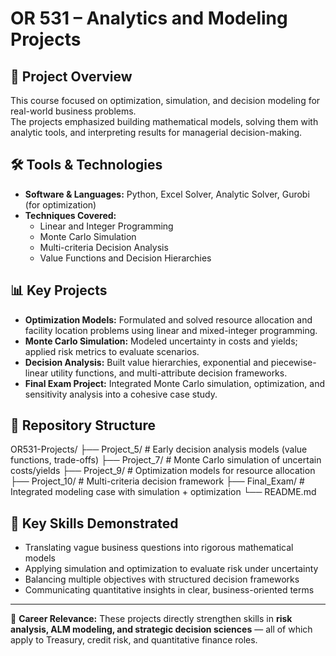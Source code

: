 # OR 531 – Analytics and Modeling Projects

## 📌 Project Overview
This course focused on optimization, simulation, and decision modeling for real-world business problems.  
The projects emphasized building mathematical models, solving them with analytic tools, and interpreting results for managerial decision-making.

## 🛠️ Tools & Technologies
- **Software & Languages:** Python, Excel Solver, Analytic Solver, Gurobi (for optimization)  
- **Techniques Covered:**
  - Linear and Integer Programming
  - Monte Carlo Simulation
  - Multi-criteria Decision Analysis
  - Value Functions and Decision Hierarchies

## 📊 Key Projects
- **Optimization Models:** Formulated and solved resource allocation and facility location problems using linear and mixed-integer programming.  
- **Monte Carlo Simulation:** Modeled uncertainty in costs and yields; applied risk metrics to evaluate scenarios.  
- **Decision Analysis:** Built value hierarchies, exponential and piecewise-linear utility functions, and multi-attribute decision frameworks.  
- **Final Exam Project:** Integrated Monte Carlo simulation, optimization, and sensitivity analysis into a cohesive case study.

## 📂 Repository Structure
OR531-Projects/
├── Project_5/ # Early decision analysis models (value functions, trade-offs)
├── Project_7/ # Monte Carlo simulation of uncertain costs/yields
├── Project_9/ # Optimization models for resource allocation
├── Project_10/ # Multi-criteria decision framework
├── Final_Exam/ # Integrated modeling case with simulation + optimization
└── README.md


## 🧠 Key Skills Demonstrated
- Translating vague business questions into rigorous mathematical models  
- Applying simulation and optimization to evaluate risk under uncertainty  
- Balancing multiple objectives with structured decision frameworks  
- Communicating quantitative insights in clear, business-oriented terms  

---

📌 **Career Relevance:** These projects directly strengthen skills in **risk analysis, ALM modeling, and strategic decision sciences** — all of which apply to Treasury, credit risk, and quantitative finance roles.
